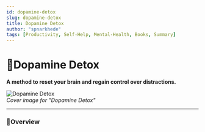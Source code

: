 ```yaml
---
id: dopamine-detox
slug: dopamine-detox
title: Dopamine Detox
author: "spnarkhede"
tags: [Productivity, Self-Help, Mental-Health, Books, Summary]
---
```


# 📒Dopamine Detox

**A method to reset your brain and regain control over distractions.**

![Dopamine Detox](/books/covers/dopamineDetox.jpg)  
*Cover image for "Dopamine Detox"*

---

### 📖Overview